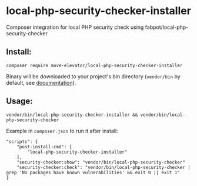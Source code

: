 # local-php-security-checker-installer
Composer integration for local PHP security check using fabpot/local-php-security-checker

## Install:

```
composer require move-elevator/local-php-security-checker-installer
```

Binary will be downloaded to your project's bin directory (`vendor/bin` by default, see [documentation](https://getcomposer.org/doc/articles/vendor-binaries.md#can-vendor-binaries-be-installed-somewhere-other-than-vendor-bin-)).

## Usage:

```
vendor/bin/local-php-security-checker-installer && vendor/bin/local-php-security-checker
```

Example in `composer.json` to run it after install:

```
"scripts": {
    "post-install-cmd": [
        "local-php-security-checker-installer"
    ],
    "security-checker:show": "vendor/bin/local-php-security-checker"
    "security-checker:check": "vendor/bin/local-php-security-checker | grep 'No packages have known vulnerabilities' && exit 0 || exit 1"
}
```
